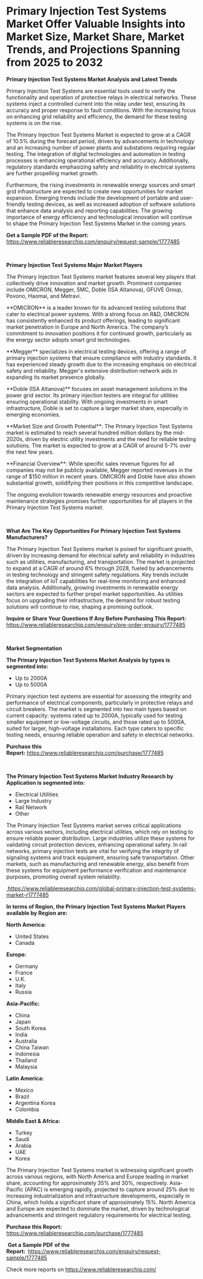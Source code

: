 <p><h1>Primary Injection Test Systems Market Offer Valuable Insights into Market Size, Market Share, Market Trends, and Projections Spanning from 2025 to 2032</h1></p><p><strong>Primary Injection Test Systems Market Analysis and Latest Trends</strong></p>
<p><p>Primary Injection Test Systems are essential tools used to verify the functionality and operation of protective relays in electrical networks. These systems inject a controlled current into the relay under test, ensuring its accuracy and proper response to fault conditions. With the increasing focus on enhancing grid reliability and efficiency, the demand for these testing systems is on the rise.</p><p>The Primary Injection Test Systems Market is expected to grow at a CAGR of 10.5% during the forecast period, driven by advancements in technology and an increasing number of power plants and substations requiring regular testing. The integration of digital technologies and automation in testing processes is enhancing operational efficiency and accuracy. Additionally, regulatory standards emphasizing safety and reliability in electrical systems are further propelling market growth. </p><p>Furthermore, the rising investments in renewable energy sources and smart grid infrastructure are expected to create new opportunities for market expansion. Emerging trends include the development of portable and user-friendly testing devices, as well as increased adoption of software solutions that enhance data analysis and reporting capabilities. The growing importance of energy efficiency and technological innovation will continue to shape the Primary Injection Test Systems Market in the coming years.</p></p>
<p><strong>Get a Sample PDF of the Report:&nbsp;</strong> <a href="https://www.reliableresearchiq.com/enquiry/request-sample/1777485?utm_campaign=3202&utm_medium=2&utm_source=Github&utm_content=ia&utm_term=11032025&utm_id=primary-injection-test-systems">https://www.reliableresearchiq.com/enquiry/request-sample/1777485</a></p>
<p>&nbsp;</p>
<p><strong>Primary Injection Test Systems Major Market Players</strong></p>
<p><p>The Primary Injection Test Systems market features several key players that collectively drive innovation and market growth. Prominent companies include OMICRON, Megger, SMC, Doble (ISA Altanova), GFUVE Group, Povono, Haomai, and Metravi.</p><p>**OMICRON** is a leader known for its advanced testing solutions that cater to electrical power systems. With a strong focus on R&D, OMICRON has consistently enhanced its product offerings, leading to significant market penetration in Europe and North America. The company’s commitment to innovation positions it for continued growth, particularly as the energy sector adopts smart grid technologies.</p><p>**Megger** specializes in electrical testing devices, offering a range of primary injection systems that ensure compliance with industry standards. It has experienced steady growth due to the increasing emphasis on electrical safety and reliability. Megger's extensive distribution network aids in expanding its market presence globally.</p><p>**Doble (ISA Altanova)** focuses on asset management solutions in the power grid sector. Its primary injection testers are integral for utilities ensuring operational stability. With ongoing investments in smart infrastructure, Doble is set to capture a larger market share, especially in emerging economies.</p><p>**Market Size and Growth Potential**: The Primary Injection Test Systems market is estimated to reach several hundred million dollars by the mid-2020s, driven by electric utility investments and the need for reliable testing solutions. The market is expected to grow at a CAGR of around 5-7% over the next few years.</p><p>**Financial Overview**: While specific sales revenue figures for all companies may not be publicly available, Megger reported revenues in the range of $150 million in recent years. OMICRON and Doble have also shown substantial growth, solidifying their positions in this competitive landscape. </p><p>The ongoing evolution towards renewable energy resources and proactive maintenance strategies promises further opportunities for all players in the Primary Injection Test Systems market.</p></p>
<p>&nbsp;</p>
<p><strong>What Are The Key Opportunities For Primary Injection Test Systems Manufacturers?</strong></p>
<p><p>The Primary Injection Test Systems market is poised for significant growth, driven by increasing demand for electrical safety and reliability in industries such as utilities, manufacturing, and transportation. The market is projected to expand at a CAGR of around 6% through 2028, fueled by advancements in testing technology and stringent safety regulations. Key trends include the integration of IoT capabilities for real-time monitoring and enhanced data analysis. Additionally, growing investments in renewable energy sectors are expected to further propel market opportunities. As utilities focus on upgrading their infrastructure, the demand for robust testing solutions will continue to rise, shaping a promising outlook.</p></p>
<p><strong>Inquire or Share Your Questions If Any Before Purchasing This Report:</strong> <a href="https://www.reliableresearchiq.com/enquiry/pre-order-enquiry/1777485?utm_campaign=3202&utm_medium=2&utm_source=Github&utm_content=ia&utm_term=11032025&utm_id=primary-injection-test-systems">https://www.reliableresearchiq.com/enquiry/pre-order-enquiry/1777485</a></p>
<p>&nbsp;</p>
<p><strong>Market Segmentation</strong></p>
<p><strong>The Primary Injection Test Systems Market Analysis by types is segmented into:</strong></p>
<p><ul><li>Up to 2000A</li><li>Up to 5000A</li></ul></p>
<p><p>Primary injection test systems are essential for assessing the integrity and performance of electrical components, particularly in protective relays and circuit breakers. The market is segmented into two main types based on current capacity: systems rated up to 2000A, typically used for testing smaller equipment or low-voltage circuits, and those rated up to 5000A, suited for larger, high-voltage installations. Each type caters to specific testing needs, ensuring reliable operation and safety in electrical networks.</p></p>
<p><strong>Purchase this Report:&nbsp;</strong><a href="https://www.reliableresearchiq.com/purchase/1777485?utm_campaign=3202&utm_medium=2&utm_source=Github&utm_content=ia&utm_term=11032025&utm_id=primary-injection-test-systems">https://www.reliableresearchiq.com/purchase/1777485</a></p>
<p>&nbsp;</p>
<p><strong>The Primary Injection Test Systems Market Industry Research by Application is segmented into:</strong></p>
<p><ul><li>Electrical Utilities</li><li>Large Industry</li><li>Rail Network</li><li>Other</li></ul></p>
<p><p>The Primary Injection Test Systems market serves critical applications across various sectors, including electrical utilities, which rely on testing to ensure reliable power distribution. Large industries utilize these systems for validating circuit protection devices, enhancing operational safety. In rail networks, primary injection tests are vital for verifying the integrity of signaling systems and track equipment, ensuring safe transportation. Other markets, such as manufacturing and renewable energy, also benefit from these systems for equipment performance verification and maintenance purposes, promoting overall system reliability.</p></p>
<p><a href="https://www.reliableresearchiq.com/global-primary-injection-test-systems-market-r1777485?utm_campaign=3202&utm_medium=2&utm_source=Github&utm_content=ia&utm_term=11032025&utm_id=primary-injection-test-systems">&nbsp;https://www.reliableresearchiq.com/global-primary-injection-test-systems-market-r1777485</a></p>
<p><strong>In terms of Region, the Primary Injection Test Systems Market Players available by Region are:</strong></p>
<p>
    <p> <strong> North America: </strong>
        <ul>
            <li>United States</li>
            <li>Canada</li>
        </ul>
        </p> 
    <p> <strong> Europe: </strong>
        <ul>
            <li>Germany</li>
            <li>France</li>
            <li>U.K.</li>
            <li>Italy</li>
            <li>Russia</li>
        </ul>
        </p> 
    <p> <strong> Asia-Pacific: </strong>
        <ul>
            <li>China</li>
            <li>Japan</li>
            <li>South Korea</li>
            <li>India</li>
            <li>Australia</li>
            <li>China Taiwan</li>
            <li>Indonesia</li>
            <li>Thailand</li>
            <li>Malaysia</li>
        </ul>
        </p> 
    <p> <strong> Latin America: </strong>
        <ul>
            <li>Mexico</li>
            <li>Brazil</li>
            <li>Argentina Korea</li>
            <li>Colombia</li>
        </ul>
        </p> 
    <p> <strong> Middle East & Africa: </strong>
        <ul>
            <li>Turkey</li>
            <li>Saudi</li>
            <li>Arabia</li>
            <li>UAE</li>
            <li>Korea</li>
        </ul>
    </p>
    </p>
<p><p>The Primary Injection Test Systems market is witnessing significant growth across various regions, with North America and Europe leading in market share, accounting for approximately 35% and 30%, respectively. Asia-Pacific (APAC) is emerging rapidly, projected to capture around 25% due to increasing industrialization and infrastructure developments, especially in China, which holds a significant share of approximately 15%. North America and Europe are expected to dominate the market, driven by technological advancements and stringent regulatory requirements for electrical testing.</p></p>
<p><strong>Purchase this Report: </strong><a href="https://www.reliableresearchiq.com/purchase/1777485?utm_campaign=3202&utm_medium=2&utm_source=Github&utm_content=ia&utm_term=11032025&utm_id=primary-injection-test-systems">https://www.reliableresearchiq.com/purchase/1777485</a></p>
<p>&nbsp;<strong>Get a Sample PDF of the Report:&nbsp;&nbsp;</strong><a href="https://www.reliableresearchiq.com/enquiry/request-sample/1777485?utm_campaign=3202&utm_medium=2&utm_source=Github&utm_content=ia&utm_term=11032025&utm_id=primary-injection-test-systems">https://www.reliableresearchiq.com/enquiry/request-sample/1777485</a></p>
<p><strong></strong></p>
<p>Check more reports on <a href="https://www.reliableresearchiq.com/?utm_campaign=3202&utm_medium=2&utm_source=Github&utm_content=ia&utm_term=11032025&utm_id=primary-injection-test-systems">https://www.reliableresearchiq.com/</a></p>